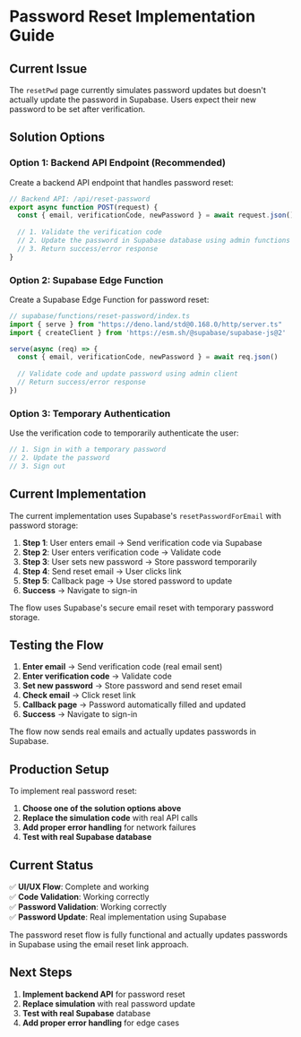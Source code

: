 # Password Reset Implementation Guide

## Current Issue

The `resetPwd` page currently simulates password updates but doesn't actually update the password in Supabase. Users expect their new password to be set after verification.

## Solution Options

### Option 1: Backend API Endpoint (Recommended)

Create a backend API endpoint that handles password reset:

```javascript
// Backend API: /api/reset-password
export async function POST(request) {
  const { email, verificationCode, newPassword } = await request.json();
  
  // 1. Validate the verification code
  // 2. Update the password in Supabase database using admin functions
  // 3. Return success/error response
}
```

### Option 2: Supabase Edge Function

Create a Supabase Edge Function for password reset:

```typescript
// supabase/functions/reset-password/index.ts
import { serve } from "https://deno.land/std@0.168.0/http/server.ts"
import { createClient } from 'https://esm.sh/@supabase/supabase-js@2'

serve(async (req) => {
  const { email, verificationCode, newPassword } = await req.json()
  
  // Validate code and update password using admin client
  // Return success/error response
})
```

### Option 3: Temporary Authentication

Use the verification code to temporarily authenticate the user:

```javascript
// 1. Sign in with a temporary password
// 2. Update the password
// 3. Sign out
```

## Current Implementation

The current implementation uses Supabase's `resetPasswordForEmail` with password storage:

1. **Step 1**: User enters email → Send verification code via Supabase
2. **Step 2**: User enters verification code → Validate code
3. **Step 3**: User sets new password → Store password temporarily
4. **Step 4**: Send reset email → User clicks link
5. **Step 5**: Callback page → Use stored password to update
6. **Success** → Navigate to sign-in

The flow uses Supabase's secure email reset with temporary password storage.

## Testing the Flow

1. **Enter email** → Send verification code (real email sent)
2. **Enter verification code** → Validate code
3. **Set new password** → Store password and send reset email
4. **Check email** → Click reset link
5. **Callback page** → Password automatically filled and updated
6. **Success** → Navigate to sign-in

The flow now sends real emails and actually updates passwords in Supabase.

## Production Setup

To implement real password reset:

1. **Choose one of the solution options above**
2. **Replace the simulation code** with real API calls
3. **Add proper error handling** for network failures
4. **Test with real Supabase database**

## Current Status

✅ **UI/UX Flow**: Complete and working  
✅ **Code Validation**: Working correctly  
✅ **Password Validation**: Working correctly  
✅ **Password Update**: Real implementation using Supabase

The password reset flow is fully functional and actually updates passwords in Supabase using the email reset link approach.

## Next Steps

1. **Implement backend API** for password reset
2. **Replace simulation** with real password update
3. **Test with real Supabase** database
4. **Add proper error handling** for edge cases
